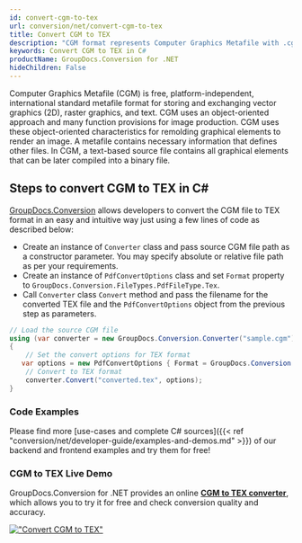 ```yaml
---
id: convert-cgm-to-tex
url: conversion/net/convert-cgm-to-tex
title: Convert CGM to TEX
description: "CGM format represents Computer Graphics Metafile with .cgm extension. Learn how to convert CGM to TEX file programmatically in C# language using GroupDocs.Conversion for .NET library."
keywords: Convert CGM to TEX in C#
productName: GroupDocs.Conversion for .NET
hideChildren: False
---
```


Computer Graphics Metafile (CGM) is free, platform-independent, international standard metafile format for storing and exchanging vector graphics (2D), raster graphics, and text. CGM uses an object-oriented approach and many function provisions for image production. CGM uses these object-oriented characteristics for remolding graphical elements to render an image. A metafile contains necessary information that defines other files. In CGM, a text-based source file contains all graphical elements that can be later compiled into a binary file.

## Steps to convert CGM to TEX in C#

[GroupDocs.Conversion](https://products.groupdocs.com/conversion/net) allows developers to convert the CGM file to TEX format in an easy and intuitive way just using a few lines of code as described below:

* Create an instance of `Converter` class and pass source CGM file path as a constructor parameter. You may specify absolute or relative file path as per your requirements. 
* Create an instance of `PdfConvertOptions` class and set `Format` property to `GroupDocs.Conversion.FileTypes.PdfFileType.Tex`.
* Call `Converter` class `Convert` method and pass the filename for the converted TEX file and the `PdfConvertOptions` object from the previous step as parameters.

```csharp
// Load the source CGM file
using (var converter = new GroupDocs.Conversion.Converter("sample.cgm"))
{
    // Set the convert options for TEX format
   var options = new PdfConvertOptions { Format = GroupDocs.Conversion.FileTypes.PdfFileType.Tex };
    // Convert to TEX format
    converter.Convert("converted.tex", options);
}
```

### Code Examples

Please find more [use-cases and complete C# sources]({{< ref "conversion/net/developer-guide/examples-and-demos.md" >}}) of our backend and frontend examples and try them for free!

### CGM to TEX Live Demo

GroupDocs.Conversion for .NET provides an online [**CGM to TEX converter**](https://products.groupdocs.app/conversion/cgm-to-tex), which allows you to try it for free and check conversion quality and accuracy.

[!["Convert CGM to TEX"](conversion/net/images/convert-to-tex/convert-cgm-to-tex.png)](https://products.groupdocs.app/conversion/cgm-to-tex)